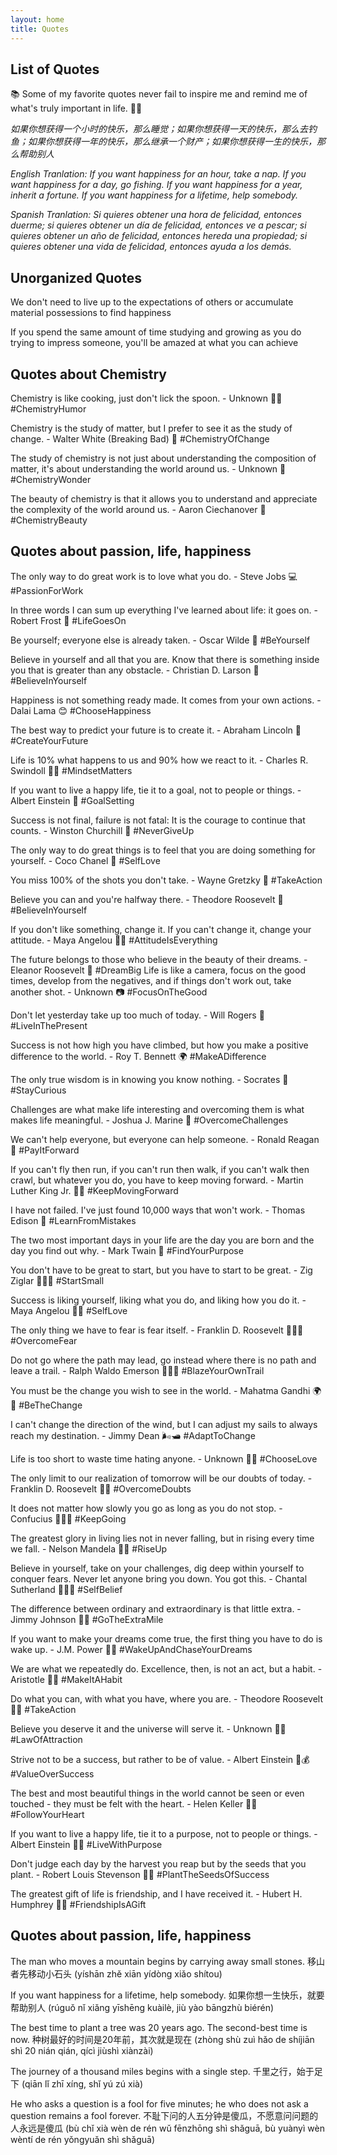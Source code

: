 ```yaml
---
layout: home
title: Quotes
---
```


## List of Quotes

📚 Some of my favorite quotes never fail to inspire me and remind me of what's truly important in life. 💭🌟


*如果你想获得一个小时的快乐，那么睡觉；如果你想获得一天的快乐，那么去钓鱼；如果你想获得一年的快乐，那么继承一个财产；如果你想获得一生的快乐，那么帮助别人*

*English Tranlation: If you want happiness for an hour, take a nap. If you want happiness for a day, go fishing. If you want happiness for a year, inherit a fortune. If you want happiness for a lifetime, help somebody.*

*Spanish Tranlation: Si quieres obtener una hora de felicidad, entonces duerme; si quieres obtener un día de felicidad, entonces ve a pescar; si quieres obtener un año de felicidad, entonces hereda una propiedad; si quieres obtener una vida de felicidad, entonces ayuda a los demás.*

## Unorganized Quotes

We don't need to live up to the expectations of others or accumulate material possessions to find happiness

If you spend the same amount of time studying and growing as you do trying to impress someone, you'll be amazed at what you can achieve

## Quotes about Chemistry
Chemistry is like cooking, just don't lick the spoon. - Unknown 👩‍🍳 #ChemistryHumor

Chemistry is the study of matter, but I prefer to see it as the study of change. - Walter White (Breaking Bad) 🧪 #ChemistryOfChange

The study of chemistry is not just about understanding the composition of matter, it's about understanding the world around us. - Unknown 🌟 #ChemistryWonder

The beauty of chemistry is that it allows you to understand and appreciate the complexity of the world around us. - Aaron Ciechanover 🌺 #ChemistryBeauty


## Quotes about passion, life, happiness

The only way to do great work is to love what you do. - Steve Jobs 💻 #PassionForWork

In three words I can sum up everything I've learned about life: it goes on. - Robert Frost 🌅 #LifeGoesOn

Be yourself; everyone else is already taken. - Oscar Wilde 🌟 #BeYourself

Believe in yourself and all that you are. Know that there is something inside you that is greater than any obstacle. - Christian D. Larson 🌟 #BelieveInYourself

Happiness is not something ready made. It comes from your own actions. - Dalai Lama 😊 #ChooseHappiness

The best way to predict your future is to create it. - Abraham Lincoln 🔮 #CreateYourFuture

Life is 10% what happens to us and 90% how we react to it. - Charles R. Swindoll 🧘‍♀️ #MindsetMatters

If you want to live a happy life, tie it to a goal, not to people or things. - Albert Einstein 🎯 #GoalSetting

Success is not final, failure is not fatal: It is the courage to continue that counts. - Winston Churchill 🌟 #NeverGiveUp

The only way to do great things is to feel that you are doing something for yourself. - Coco Chanel 💄 #SelfLove

You miss 100% of the shots you don't take. - Wayne Gretzky 🏒 #TakeAction

Believe you can and you're halfway there. - Theodore Roosevelt 🌟 #BelieveInYourself

If you don't like something, change it. If you can't change it, change your attitude. - Maya Angelou 🧘‍♀️ #AttitudeIsEverything

The future belongs to those who believe in the beauty of their dreams. - Eleanor Roosevelt 💭 #DreamBig
Life is like a camera, focus on the good times, develop from the negatives, and if things don't work out, take another shot. - Unknown 📷 #FocusOnTheGood

Don't let yesterday take up too much of today. - Will Rogers 🌅 #LiveInThePresent

Success is not how high you have climbed, but how you make a positive difference to the world. - Roy T. Bennett 🌍 #MakeADifference

The only true wisdom is in knowing you know nothing. - Socrates 🧠 #StayCurious

Challenges are what make life interesting and overcoming them is what makes life meaningful. - Joshua J. Marine 🌟 #OvercomeChallenges

We can't help everyone, but everyone can help someone. - Ronald Reagan 🤝 #PayItForward

If you can't fly then run, if you can't run then walk, if you can't walk then crawl, but whatever you do, you have to keep moving forward. - Martin Luther King Jr. 🏃‍♀️ #KeepMovingForward

I have not failed. I've just found 10,000 ways that won't work. - Thomas Edison 🌟 #LearnFromMistakes

The two most important days in your life are the day you are born and the day you find out why. - Mark Twain 💭 #FindYourPurpose

You don't have to be great to start, but you have to start to be great. - Zig Ziglar 🏃‍♀️💫 #StartSmall

Success is liking yourself, liking what you do, and liking how you do it. - Maya Angelou 💜🌟 #SelfLove

The only thing we have to fear is fear itself. - Franklin D. Roosevelt 🙅‍♀️👻 #OvercomeFear

Do not go where the path may lead, go instead where there is no path and leave a trail. - Ralph Waldo Emerson 🚶‍♀️🌳 #BlazeYourOwnTrail

You must be the change you wish to see in the world. - Mahatma Gandhi 🌍💪 #BeTheChange

I can't change the direction of the wind, but I can adjust my sails to always reach my destination. - Jimmy Dean 🌬️🛥️ #AdaptToChange

Life is too short to waste time hating anyone. - Unknown 💖🌅 #ChooseLove

The only limit to our realization of tomorrow will be our doubts of today. - Franklin D. Roosevelt 🤔💭 #OvercomeDoubts

It does not matter how slowly you go as long as you do not stop. - Confucius 🐢🏃‍♀️ #KeepGoing

The greatest glory in living lies not in never falling, but in rising every time we fall. - Nelson Mandela 🌟👊 #RiseUp

Believe in yourself, take on your challenges, dig deep within yourself to conquer fears. Never let anyone bring you down. You got this. - Chantal Sutherland 🌟🧘‍♀️ #SelfBelief

The difference between ordinary and extraordinary is that little extra. - Jimmy Johnson 🌟✨ #GoTheExtraMile

If you want to make your dreams come true, the first thing you have to do is wake up. - J.M. Power 🌅💭 #WakeUpAndChaseYourDreams

We are what we repeatedly do. Excellence, then, is not an act, but a habit. - Aristotle 🌟💪 #MakeItAHabit

Do what you can, with what you have, where you are. - Theodore Roosevelt 🌟🤝 #TakeAction

Believe you deserve it and the universe will serve it. - Unknown 🌌🌟 #LawOfAttraction

Strive not to be a success, but rather to be of value. - Albert Einstein 🌟💰 #ValueOverSuccess

The best and most beautiful things in the world cannot be seen or even touched - they must be felt with the heart. - Helen Keller 💖✨ #FollowYourHeart

If you want to live a happy life, tie it to a purpose, not to people or things. - Albert Einstein 🌟🎯 #LiveWithPurpose

Don't judge each day by the harvest you reap but by the seeds that you plant. - Robert Louis Stevenson 🌱🌟 #PlantTheSeedsOfSuccess

The greatest gift of life is friendship, and I have received it. - Hubert H. Humphrey 🤝💖 #FriendshipIsAGift

## Quotes about passion, life, happiness

The man who moves a mountain begins by carrying away small stones.
移山者先移动小石头 (yíshān zhě xiān yídòng xiǎo shítou)

If you want happiness for a lifetime, help somebody.
如果你想一生快乐，就要帮助别人 (rúguǒ nǐ xiǎng yīshēng kuàilè, jiù yào bāngzhù biérén)

The best time to plant a tree was 20 years ago. The second-best time is now.
种树最好的时间是20年前，其次就是现在 (zhòng shù zuì hǎo de shíjiān shì 20 nián qián, qícì jiùshì xiànzài)

The journey of a thousand miles begins with a single step.
千里之行，始于足下 (qiān lǐ zhī xíng, shǐ yú zú xià)

He who asks a question is a fool for five minutes; he who does not ask a question remains a fool forever.
不耻下问的人五分钟是傻瓜，不愿意问问题的人永远是傻瓜 (bù chǐ xià wèn de rén wǔ fēnzhōng shì shǎguā, bù yuànyì wèn wèntí de rén yǒngyuǎn shì shǎguā)